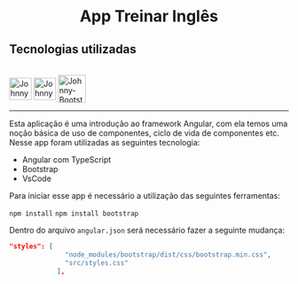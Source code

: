 <h1 align="center">
    App Treinar Inglês
</h1>

## Tecnologias utilizadas
<div style="display: inline_block"><br>
  <img align="center"alt="Johnny-Angular" heigth="40" width="40" src="https://cdn.jsdelivr.net/gh/devicons/devicon/icons/angularjs/angularjs-original.svg">
  <img align="center" alt="Johnny-TS" height="40" width="40" src="https://cdn.jsdelivr.net/gh/devicons/devicon/icons/typescript/typescript-original.svg">
  <img align="center" alt="Johnny-Bootstrap" height="50" width="50" src="https://cdn.jsdelivr.net/gh/devicons/devicon/icons/bootstrap/bootstrap-original.svg">
</div>

<hr>

Esta aplicação é uma introdução ao framework Angular, com ela temos uma noção básica de uso
de componentes, ciclo de vida de componentes etc.
Nesse app foram utilizadas as seguintes tecnologia:

- Angular com TypeScript
- Bootstrap
- VsCode

Para iniciar esse app é necessário a utilização das seguintes ferramentas:

```npm install```
```npm install bootstrap```


Dentro do arquivo ```angular.json``` será necessário fazer a seguinte mudança:

````json
"styles": [
              "node_modules/bootstrap/dist/css/bootstrap.min.css",
              "src/styles.css"
            ],
````
